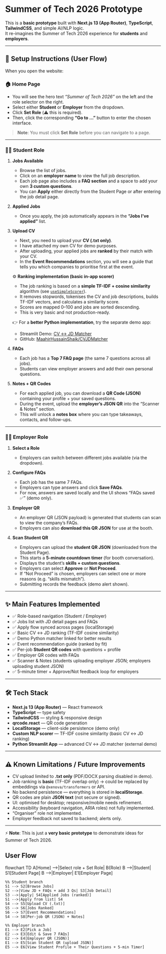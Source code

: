 # Summer of Tech 2026 Prototype

This is a **basic prototype** built with **Next.js 13 (App Router)**, **TypeScript**, **TailwindCSS**, and simple AI/NLP logic.  
It re-imagines the Summer of Tech 2026 experience for **students** and **employers**.

---

## 🚀 Setup Instructions (User Flow)

When you open the website:

### 🏠 Home Page
- You will see the hero text *“Summer of Tech 2026”* on the left and the role selector on the right.  
- Select either **Student** or **Employer** from the dropdown.  
- Click **Set Role** (⚠️ this is required).  
- Then, click the corresponding **“Go to …”** button to enter the chosen interface.  

> **Note**: You must click **Set Role** before you can navigate to a page.

---

### 🧑‍🎓 Student Role

1. **Jobs Available**
   - Browse the list of jobs.  
   - Click on an **employer name** to view the full job description.  
   - Each job page also includes a **FAQ section** and a space to add your own **3 custom questions**.  
   - You can **Apply** either directly from the Student Page or after entering the job detail page.  

2. **Applied Jobs**
   - Once you apply, the job automatically appears in the **“Jobs I’ve applied”** list.  

3. **Upload CV**
   - Next, you need to upload your **CV (.txt only)**.  
   - I have attached my own CV for demo purposes.  
   - After uploading, your applied jobs are **ranked** by their match with your CV.  
   - In the **Event Recommendations** section, you will see a guide that tells you which companies to prioritise first at the event.  

   ⚙️ **Ranking implementation (basic in-app scorer)**  
   - The job ranking is based on a **simple TF-IDF + cosine similarity** algorithm (see [`useSimpleScorer`](./lib/useSimpleScorer.tsx)).  
   - It removes stopwords, tokenises the CV and job descriptions, builds TF-IDF vectors, and calculates a similarity score.  
   - Scores are mapped 0–100 and jobs are sorted descending.  
   - This is very basic and not production-ready.  

   👉 For a **better Python implementation**, try the separate demo app:  
   - Streamlit Demo: [CV ↔ JD Matcher](https://cvjdmatcher.streamlit.app/)  
   - GitHub: [MaahirHussainShaik/CVJDMatcher](https://github.com/MaahirHussainShaik/CVJDMatcher.git)

4. **FAQs**
   - Each job has a **Top 7 FAQ page** (the same 7 questions across all jobs).  
   - Students can view employer answers and add their own personal questions.  

5. **Notes + QR Codes**
   - For each applied job, you can download a **QR Code (JSON)** containing your profile + your saved questions.  
   - During the event, upload the **employer’s JSON QR** into the “Scanner & Notes” section.  
   - This will unlock a **notes box** where you can type takeaways, contacts, and follow-ups.  

---

### 🧑‍💼 Employer Role

1. **Select a Role**
   - Employers can switch between different jobs available (via the dropdown).  

2. **Configure FAQs**
   - Each job has the same 7 FAQs.  
   - Employers can type answers and click **Save FAQs**.  
   - For now, answers are saved locally and the UI shows “FAQs saved ✅” (demo only).  

3. **Employer QR**
   - An employer QR (JSON payload) is generated that students can scan to view the company’s FAQs.  
   - Employers can also **download this QR JSON** for use at the booth.  

4. **Scan Student QR**
   - Employers can upload the **student QR JSON** (downloaded from the Student Page).  
   - This starts a **5-minute countdown timer** (for booth conversation).  
   - Displays the student’s **skills + custom questions**.  
   - Employers can select **Approve** or **Not Proceed**.  
   - If “Not Proceed” is chosen, employers can select one or more reasons (e.g. “skills mismatch”).  
   - Submitting records the feedback (demo alert shown).  

---

## ✨ Main Features Implemented

- ✅ Role-based navigation (Student / Employer)  
- ✅ Jobs list with JD detail pages and FAQs  
- ✅ Apply flow synced across pages (localStorage)  
- ✅ Basic CV ↔ JD ranking (TF-IDF cosine similarity)  
- ✅ Demo Python matcher linked for better results  
- ✅ Event recommendation guide (ranked by fit)  
- ✅ Per-job **Student QR codes** with questions + profile  
- ✅ Employer QR codes with FAQs  
- ✅ Scanner & Notes (students uploading employer JSON; employers uploading student JSON)  
- ✅ 5-minute timer + Approve/Not feedback loop for employers  

---

## 🛠️ Tech Stack

- **Next.js 13 (App Router)** — React framework  
- **TypeScript** — type safety  
- **TailwindCSS** — styling & responsive design  
- **qrcode.react** — QR code generation  
- **LocalStorage** — client-side persistence (demo only)  
- **Custom NLP scorer** — TF-IDF cosine similarity (basic CV ↔ JD ranking)  
- **Python Streamlit App** — advanced CV ↔ JD matcher (external demo)  

---

## ⚠️ Known Limitations / Future Improvements

- CV upload limited to **.txt only** (PDF/DOCX parsing disabled in demo).  
- Job ranking is **basic** (TF-IDF overlap only) → could be replaced by embeddings via `@xenova/transformers` or API.  
- No backend persistence — everything is stored in **localStorage**.  
- QR codes are plain **JSON text** (not secure or signed).  
- UI: optimised for desktop; responsive/mobile needs refinement.  
- Accessibility (keyboard navigation, ARIA roles) not fully implemented.  
- “Organiser” role not implemented.  
- Employer feedback not saved to backend; alerts only.  

---

⚡ **Note**: This is just a **very basic prototype** to demonstrate ideas for Summer of Tech 2026.

## User Flow
flowchart TD
    A[Home] -->|Select role + Set Role| B{Role}
    B -->|Student| S1[Student Page]
    B -->|Employer| E1[Employer Page]

    %% Student branch
    S1 --> S2[Browse Jobs]
    S2 -->|View JD + FAQs + add 3 Qs| S3[Job Detail]
    S3 -->|Apply| S4[Applied Jobs (ranked)]
    S1 -->|Apply from list| S4
    S4 --> S5[Upload CV (.txt)]
    S5 --> S6[Jobs Ranked]
    S6 --> S7[Event Recommendations]
    S4 --> S8[Per-job QR (JSON) + Notes]

    %% Employer branch
    E1 --> E2[Pick a Job]
    E2 --> E3[Edit & Save 7 FAQs]
    E2 --> E4[Employer QR (JSON)]
    E1 --> E5[Scan Student QR (upload JSON)]
    E5 --> E6[View Student Profile + Their Questions + 5-min Timer]
